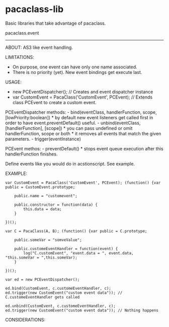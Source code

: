 pacaclass-lib
=============

Basic libraries that take advantage of pacaclass.

pacaclass.event
____________________
ABOUT:
  AS3 like event handling.

LIMITATIONS:
  - On purpose, one event can have only one name associated.
  - There is no priority (yet). New event bindings get execute last.

USAGE:
  - new PCEventDispatcher(); // Creates and event dispatcher instance
  - var CustomEvent = PacaClass('CustomEvent', PCEvent); // Extends class PCEvent to create a custom event.

 PCEventDispatcher methods:
    - bind(eventClass, handlerFunction, scope, [lowPriority:boolean])
        * by default new event listeners get called first in order to have event.preventDefault() useful.
    - unbind(eventClass, [handlerFunction], [scope])
        * you can pass undefined or omit handlerFunction, scope or both
        * it removes all events that match the given parameters.
    - trigger(eventInstance)

 PCEvent methos:
    - preventDefault()
        * stops event queue execution after this handlerFunction finishes.

  Define events like you would do in acstionscript. See example.


EXAMPLE:

    var CustomEvent = PacaClass('CustomEvent', PCEvent); (function() {var public = CustomEvent.prototype;

        public.name = "customevent";

        public.constructor = function(data) {
            this.data = data;
        }

    })();

    var C = PacaClass(A, B); (function() {var public = C.prototype;

        public.someVar = "somveValue";

        public.customeEventHandler = function(event) {
            log("C.customEvent", "event.data = ", event.data, "this.someVar = ",this.someVar);
        }

    })();

    var ed = new PCEventDispatcher();

    ed.bind(CustomEvent, c.customeEventHandler, c);
    ed.trigger(new CustomEvent("custom event data")); // C.customeEventHandler gets called

    ed.unbind(CustomEvent, c.customeEventHandler, c);
    ed.trigger(new CustomEvent("custom event data")); // Nothing happens


CONSIDERATIONS: